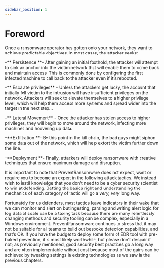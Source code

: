 ```yaml
---
sidebar_position: 1
---
```


# Foreword
Once a ransomware operator has gotten onto your network, they want to achieve predictable objectives. In most cases, the attacker seeks:

-** Persistence **- After gaining an initial foothold, the attacker will attempt to sink an anchor into the victim network that will enable them to come back and maintain access. This is commonly done by configuring the first infected machine to call back to the attacker even if it’s rebooted.  

-** Escalate privileges** - Unless the attackers get lucky, the account that initially fell victim to the intrusion will have insufficient privileges on the network. Attackers will seek to elevate themselves to a higher privilege level, which will help them access more systems and spread wider into the target in the next step…  

-** Lateral Movement** - Once the attacker has stolen access to higher privileges, they will begin to move around the network, infecting more machines and hoovering up data.  
  
 -**Exfiltration **- By this point in the kill chain, the bad guys might siphon some data out of the network, which will help extort the victim further down the line.  

-**Deployment **- Finally, attackers will deploy ransomware with creative techniques that ensure maximum damage and disruption.

It is important to note that PreventRansomware does not expect, want or require you to become an expert in the following attack tactics. We instead wish to instil knowledge that you don't need to be a cyber security scientist to win at defending. Getting the basics right and understanding the mechanics of each category of tactic will go a _very, very_ long way. 

Fortunately for us defenders, most tactics leave indicators in their wake that we can monitor and alert on but ingesting, parsing and writing alert logic for log data at scale can be a taxing task because there are many relentlessly changing methods and security tooling can be complex, especially in a Windows environment. PreventRansomware continues to stress that it may not be suitable for all teams to build out bespoke detection capabilities, and that’s OK. If you have the budget to deploy some form of EDR tool with pre-baked prevention, it is most likely worthwhile, but please don’t despair if not; as previously mentioned, good security best practices go a long way and are often implementable without cost because most of the gains can be achieved by tweaking settings in existing technologies as we saw in the previous chapters.

  
